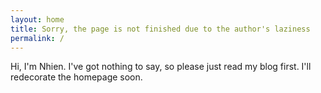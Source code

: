 ```yaml
---
layout: home
title: Sorry, the page is not finished due to the author's laziness
permalink: /
---
```


Hi, I'm Nhien. I've got nothing to say, so please just read my blog first. I'll redecorate the homepage soon.